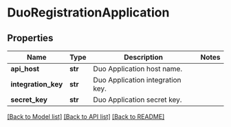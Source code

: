# DuoRegistrationApplication

## Properties
Name | Type | Description | Notes
------------ | ------------- | ------------- | -------------
**api_host** | **str** | Duo Application host name. | 
**integration_key** | **str** | Duo Application integration key. | 
**secret_key** | **str** | Duo Application secret key. | 

[[Back to Model list]](../README.md#documentation-for-models) [[Back to API list]](../README.md#documentation-for-api-endpoints) [[Back to README]](../README.md)


